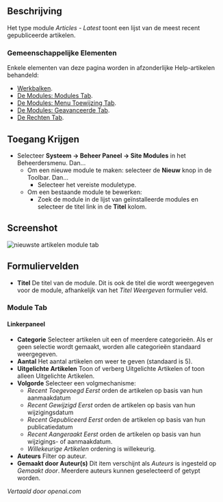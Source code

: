 <!-- Filename: Help4.x:Site_Modules:_Articles_-_Latest  / Display title: Modules: Artikelen - Laatste -->

## Beschrijving

Het type module *Articles - Latest* toont een lijst van de meest recent gepubliceerde artikelen.

### Gemeenschappelijke Elementen

Enkele elementen van deze pagina worden in afzonderlijke Help-artikelen behandeld:

* [Werkbalken](jdocmanual?article=help/common-elements/toolbars).
* [De Modules: Modules Tab](jdocmanual?article=help/modules/modules-module-tab).
* [De Modules: Menu Toewijzing Tab](jdocmanual?article=help/modules/modules-menu-assignment-tab).
* [De Modules: Geavanceerde Tab](jdocmanual?article=help/modules/modules-advanced-tab).
* [De Rechten Tab](jdocmanual?article=help/common-elements/edit-permissions).

## Toegang Krijgen

- Selecteer **Systeem → Beheer Paneel → Site Modules** in het
  Beheerdersmenu. Dan...
  - Om een nieuwe module te maken: selecteer de **Nieuw** knop in de Toolbar. Dan...
    - Selecteer het vereiste moduletype.
  - Om een bestaande module te bewerken:
    - Zoek de module in de lijst van geïnstalleerde modules en selecteer de
      titel link in de **Titel** kolom.

## Screenshot

![nieuwste artikelen module tab](../../../nl/images/modules-site/modules-articles-latest-module-tab.png)

## Formuliervelden

- **Titel** De titel van de module. Dit is ook de titel die wordt weergegeven
  voor de module, afhankelijk van het *Titel Weergeven* formulier veld.

### Module Tab

#### Linkerpaneel

- **Categorie** Selecteer artikelen uit een of meerdere categorieën. Als er geen
  selectie wordt gemaakt, worden alle categorieën standaard weergegeven.
- **Aantal** Het aantal artikelen om weer te geven (standaard is 5).
- **Uitgelichte Artikelen** Toon of verberg Uitgelichte Artikelen of toon
  alleen Uitgelichte Artikelen.
- **Volgorde** Selecteer een volgmechanisme:
  - *Recent Toegevoegd Eerst* orden de artikelen op basis van hun aanmaakdatum
  - *Recent Gewijzigd Eerst* orden de artikelen op basis van hun wijzigingsdatum
  - *Recent Gepubliceerd Eerst* orden de artikelen op basis van hun publicatiedatum
  - *Recent Aangeraakt Eerst* orden de artikelen op basis van hun wijzigings- of
  aanmaakdatum.
  - *Willekeurige Artikelen* ordening is willekeurig.
- **Auteurs** Filter op auteur.
- **Gemaakt door Auteur(s)** Dit item verschijnt als *Auteurs* is ingesteld op
  *Gemaakt door*. Meerdere auteurs kunnen geselecteerd of getypt worden.

*Vertaald door openai.com*

